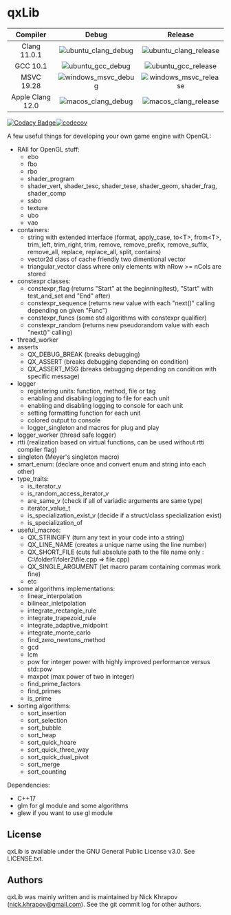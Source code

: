 # qxLib

| Compiler | Debug | Release |
| :---: | :---: | :---: |
| Clang 11.0.1 | ![ubuntu_clang_debug](https://github.com/n0lavar/qxLib/workflows/ubuntu_clang_debug/badge.svg)  | ![ubuntu_clang_release](https://github.com/n0lavar/qxLib/workflows/ubuntu_clang_release/badge.svg)  |
| GCC 10.1 | ![ubuntu_gcc_debug](https://github.com/n0lavar/qxLib/workflows/ubuntu_gcc_debug/badge.svg)  | ![ubuntu_gcc_release](https://github.com/n0lavar/qxLib/workflows/ubuntu_gcc_release/badge.svg)  |
| MSVC 19.28 | ![windows_msvc_debug](https://github.com/n0lavar/qxLib/workflows/windows_msvc_debug/badge.svg) | ![windows_msvc_release](https://github.com/n0lavar/qxLib/workflows/windows_msvc_release/badge.svg) |
| Apple Clang 12.0 | ![macos_clang_debug](https://github.com/n0lavar/qxLib/workflows/macos_clang_debug/badge.svg) | ![macos_clang_release](https://github.com/n0lavar/qxLib/workflows/macos_clang_release/badge.svg) |

[![Codacy Badge](https://api.codacy.com/project/badge/Grade/ab3175ce6af6453284f8a639306a6935)](https://www.codacy.com/manual/n0lavar/qxLib?utm_source=github.com&amp;utm_medium=referral&amp;utm_content=n0lavar/qxLib&amp;utm_campaign=Badge_Grade)[![codecov](https://codecov.io/gh/n0lavar/qxLib/branch/master/graph/badge.svg)](https://codecov.io/gh/n0lavar/qxLib)

A few useful things for developing your own game engine with OpenGL:
+ RAII for OpenGL stuff:
  + ebo
  + fbo
  + rbo
  + shader_program
  + shader_vert, shader_tesc, shader_tese, shader_geom, shader_frag, shader_comp
  + ssbo
  + texture
  + ubo
  + vao
+ containers:
  + string with extended interface (format, apply_case, to\<T\>, from\<T\>, trim_left, trim_right, trim, remove, remove_prefix, remove_suffix, remove_all, replace, replace_all, split, contains)
  + vector2d class of cache friendly two dimentional vector
  + triangular_vector class where only elements with nRow >= nCols are stored
+ constexpr classes:
  + constexpr_flag (returns "Start" at the beginning(test), "Start" with test_and_set and "End" after)
  + constexpr_sequence (returns new value with each "next()" calling depending on given "Func")
  + constexpr_funcs (some std algorithms with constexpr qualifier)
  + constexpr_random (returns new pseudorandom value with each "next()" calling)
+ thread_worker
+ asserts
  + QX_DEBUG_BREAK (breaks debugging)
  + QX_ASSERT (breaks debugging depending on condition)
  + QX_ASSERT_MSG (breaks debugging depending on condition with specific message)
+ logger
  + registering units: function, method, file or tag
  + enabling and disabling logging to file for each unit
  + enabling and disabling logging to console for each unit
  + setting formatting function for each unit
  + colored output to console
  + logger_singleton and macros for plug and play
+ logger_worker (thread safe logger)
+ rtti (realization based on virtual functions, can be used without rtti compiler flag)
+ singleton (Meyer's singleton macro)
+ smart_enum: (declare once and convert enum and string into each other)
+ type_traits:
  + is_iterator_v
  + is_random_access_iterator_v
  + are_same_v (check if all of variadic arguments are same type)
  + iterator_value_t
  + is_specialization_exist_v (decide if a struct/class specialization exist)
  + is_specialization_of
+ useful_macros:
  + QX_STRINGIFY (turn any text in your code into a string)
  + QX_LINE_NAME (creates a unique name using the line number)
  + QX_SHORT_FILE (cuts full absolute path to the file name only : C:\folder1\foler2\file.cpp  =>  file.cpp)
  + QX_SINGLE_ARGUMENT (let macro param containing commas work fine)
  + etc
+ some algorithms implementations:
  + linear_interpolation
  + bilinear_inletpolation
  + integrate_rectangle_rule
  + integrate_trapezoid_rule
  + integrate_adaptive_midpoint
  + integrate_monte_carlo
  + find_zero_newtons_method
  + gcd
  + lcm
  + pow for integer power with highly improved performance versus std::pow
  + maxpot (max power of two in integer)
  + find_prime_factors
  + find_primes
  + is_prime
+ sorting algorithms:
  + sort_insertion
  + sort_selection
  + sort_bubble
  + sort_heap
  + sort_quick_hoare
  + sort_quick_three_way
  + sort_quick_dual_pivot
  + sort_merge
  + sort_counting

Dependencies:
+ C++17
+ glm for gl module and some algorithms
+ glew if you want to use gl module
  
## License

qxLib is available under the GNU General Public License v3.0. See LICENSE.txt.


## Authors

qxLib was mainly written and is maintained by Nick Khrapov
(nick.khrapov@gmail.com). See the git commit log for other authors.
